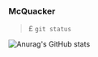### McQuacker

>£
`git status`

![Anurag's GitHub stats](https://github-readme-stats.vercel.app/api?username=McQuacker&show_icons=true&theme=radical)







<!--
**McQuacker/McQuacker** is a ✨ _special_ ✨ repository because its `README.md` (this file) appears on your GitHub profile.

Here are some ideas to get you started:

- 🔭 I’m currently working on ...
- 🌱 I’m currently learning ...
- 👯 I’m looking to collaborate on ...
- 🤔 I’m looking for help with ...
- 💬 Ask me about ...
- 📫 How to reach me: ...
- 😄 Pronouns: ...
- ⚡ Fun fact: ...
-->
